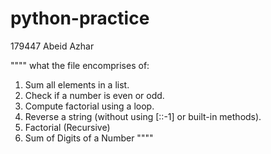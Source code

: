 # python-practice
179447 Abeid Azhar 

""""
what the file encomprises of:
1. Sum all elements in a list.
2. Check if a number is even or odd.
3. Compute factorial using a loop.
4. Reverse a string (without using [::-1] or built-in methods).
5. Factorial (Recursive)
6. Sum of Digits of a Number
   """"
